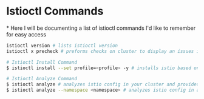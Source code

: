 <h1>Istioctl Commands</h1>
* Here I will be documenting a list of istioctl commands I'd like to remember for easy access

```bash
istioctl version # lists istioctl version
istioctl x precheck # preforms checks on cluster to display an issues it may have before installing istio

# Istioctl Install Command
$ istioctl install --set profile=<profile> -y # installs istio based on the profile you defined, into your cluster

# Istioctl Analyze Command
$ istioctl analyze # analyzes istio config in your cluster and provides feedback on any issues is notices
$ istioctl analyze --namespace <namespace> # analyzes istio config in a specified namespace
```
